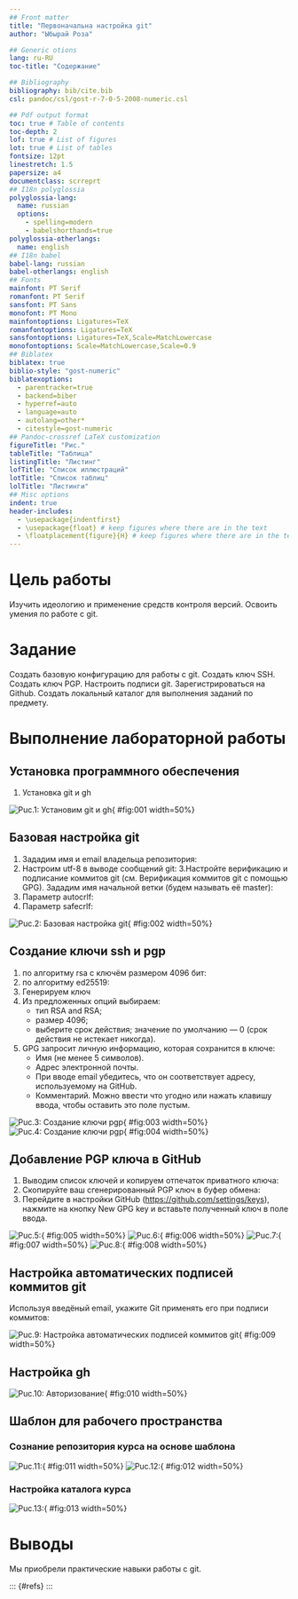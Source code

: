 ```yaml
---
## Front matter
title: "Первоначальна настройка git"
author: "Ыбырай Роза"

## Generic otions
lang: ru-RU
toc-title: "Содержание"

## Bibliography
bibliography: bib/cite.bib
csl: pandoc/csl/gost-r-7-0-5-2008-numeric.csl

## Pdf output format
toc: true # Table of contents
toc-depth: 2
lof: true # List of figures
lot: true # List of tables
fontsize: 12pt
linestretch: 1.5
papersize: a4
documentclass: scrreprt
## I18n polyglossia
polyglossia-lang:
  name: russian
  options:
	- spelling=modern
	- babelshorthands=true
polyglossia-otherlangs:
  name: english
## I18n babel
babel-lang: russian
babel-otherlangs: english
## Fonts
mainfont: PT Serif
romanfont: PT Serif
sansfont: PT Sans
monofont: PT Mono
mainfontoptions: Ligatures=TeX
romanfontoptions: Ligatures=TeX
sansfontoptions: Ligatures=TeX,Scale=MatchLowercase
monofontoptions: Scale=MatchLowercase,Scale=0.9
## Biblatex
biblatex: true
biblio-style: "gost-numeric"
biblatexoptions:
  - parentracker=true
  - backend=biber
  - hyperref=auto
  - language=auto
  - autolang=other*
  - citestyle=gost-numeric
## Pandoc-crossref LaTeX customization
figureTitle: "Рис."
tableTitle: "Таблица"
listingTitle: "Листинг"
lofTitle: "Список иллюстраций"
lotTitle: "Список таблиц"
lolTitle: "Листинги"
## Misc options
indent: true
header-includes:
  - \usepackage{indentfirst}
  - \usepackage{float} # keep figures where there are in the text
  - \floatplacement{figure}{H} # keep figures where there are in the text
---
```


# Цель работы

Изучить идеологию и применение средств контроля версий.
Освоить умения по работе с git.

# Задание

Создать базовую конфигурацию для работы с git.
Создать ключ SSH.
Создать ключ PGP.
Настроить подписи git.
Зарегистрироваться на Github.
Создать локальный каталог для выполнения заданий по предмету.

# Выполнение лабораторной работы

## Установка программного обеспечения

1. Установка git и gh

![Puc.1: Установим git и gh](image/lab2.1.jpg){ #fig:001 width=50%}

## Базовая настройка git

1. Зададим имя и email владельца репозитория:
2. Настроим utf-8 в выводе сообщений git:
3.Настройте верификацию и подписание коммитов git (см. Верификация коммитов git с помощью GPG).
  Зададим имя начальной ветки (будем называть её master):
4. Параметр autocrlf:
5. Параметр safecrlf:

![Puc.2: Базовая настройка git](image/lab2.2.jpg){ #fig:002 width=50%}

## Создание ключи ssh и pgp

1. по алгоритму rsa с ключём размером 4096 бит:
2. по алгоритму ed25519:
3. Генерируем ключ
4. Из предложенных опций выбираем:
	- тип RSA and RSA;
	- размер 4096;
	- выберите срок действия; значение по умолчанию — 0 (срок действия не истекает никогда).
5. GPG запросит личную информацию, которая сохранится в ключе:
	- Имя (не менее 5 символов).
	- Адрес электронной почты.
	- При вводе email убедитесь, что он соответствует адресу, используемому на GitHub.
	- Комментарий. Можно ввести что угодно или нажать клавишу ввода, чтобы оставить это поле пустым.

![Puc.3: Cоздание ключи pgp](image/lab2.3.jpg){ #fig:003 width=50%}
![Puc.4: Cоздание ключи pgp](image/lab2.4.jpg){ #fig:004 width=50%}

## Добавление PGP ключа в GitHub

1. Выводим список ключей и копируем отпечаток приватного ключа:
2. Cкопируйте ваш сгенерированный PGP ключ в буфер обмена:
3. Перейдите в настройки GitHub (https://github.com/settings/keys), нажмите на кнопку New GPG key и вставьте полученный ключ в поле ввода.

![Puc.5:](image/lab2.7.jpg){ #fig:005 width=50%}
![Puc.6:](image/lab2.8.jpg){ #fig:006 width=50%}
![Puc.7:](image/lab2.5.jpg){ #fig:007 width=50%}
![Puc.8:](image/lab2.6.jpg){ #fig:008 width=50%}

## Настройка автоматических подписей коммитов git

Используя введёный email, укажите Git применять его при подписи коммитов:

![Puc.9: Настройка автоматических подписей коммитов git](image/lab2.9.jpg){ #fig:009 width=50%}

## Настройка gh

![Puc.10: Авторизование](image/lab2.10.jpg){ #fig:010 width=50%}

## Шаблон для рабочего пространства

### Сознание репозитория курса на основе шаблона

![Puc.11: ](image/lab2.11.jpg){ #fig:011 width=50%}
![Puc.12: ](image/lab2.12.jpg){ #fig:012 width=50%}

### Настройка каталога курса

![Puc.13: ](image/lab2.14.jpg){ #fig:013 width=50%}

# Выводы

Мы приобрели практические навыки работы с git.

::: {#refs}
:::
